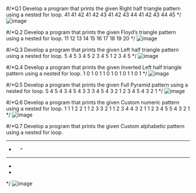 #/*Q.1 Develop a program that prints the given Right half triangle pattern using a nested for loop.
41
41 42
41 42 43
41 42 43 44
41 42 43 44 45
*/
![image](https://github.com/user-attachments/assets/c5150ed7-3888-4e88-ab47-8ee8755e28d5)

#/*Q.2 Develop a program that prints the given Floyd’s triangle pattern using a nested for loop.
11
12 13
14 15 16
17 18 19 20
*/
![image](https://github.com/user-attachments/assets/4da34846-b9a5-412e-87a7-6ded5cca2616)

#/*Q.3 Develop a program that prints the given Left half triangle pattern using a nested for loop.
        5
      4 5
    3 4 5
  2 3 4 5
1 2 3 4 5
*/
![image](https://github.com/user-attachments/assets/254bf5b4-d761-4acd-b908-156271aca9b7)

#/*Q.4 Develop a program that prints the given Inverted Left half triangle pattern using a nested for loop.
1 0 1 0 1
  1 0 1 0
    1 0 1
      1 0
        1
*/
![image](https://github.com/user-attachments/assets/5353d847-9e4c-4429-ae99-f04838062109)

#/*Q.5 Develop a program that prints the given Full Pyramid pattern using a nested for loop.
        5
      4 5 4
    3 4 5 4 3
  3 3 4 5 4 3 2
1 2 3 4 5 4 3 2 1
*/
![image](https://github.com/user-attachments/assets/a84aa9c5-6ca5-4080-ae5b-8f60c95cf638)

#/*Q.6 Develop a program that prints the given Custom numeric pattern using a nested for loop.
1                 1
1 2             2 1
1 2 3         3 2 1
1 2 3 4     4 3 2 1
1 2 3 4 5 5 4 3 2 1
*/
![image](https://github.com/user-attachments/assets/07ba69e0-d611-4b1e-9b9d-1eeb3a713a1b)

#/*Q.7 Develop a program that prints the given Custom alphabetic pattern using a nested for loop.

* * * * *
*       *
* * * * *
*
*

*/
![image](https://github.com/user-attachments/assets/f92e2be4-e5ca-4875-83f0-12b3a1f08b7a)




